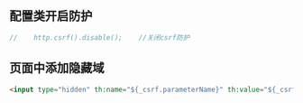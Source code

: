 ## 配置类开启防护
```java
//    http.csrf().disable();    //关闭csrf防护
```

## 页面中添加隐藏域
```html
<input type="hidden" th:name="${_csrf.parameterName}" th:value="${_csrf.token}">
```